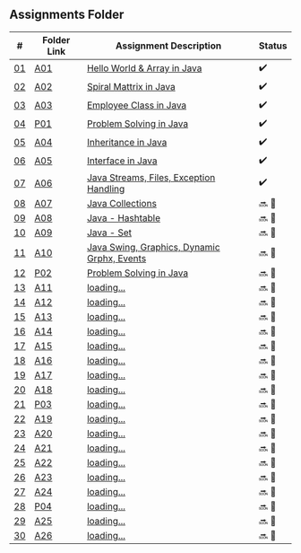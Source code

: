 ## Assignments Folder

|      #      | Folder Link  | Assignment Description                               | Status             |
| :---------: | ------------ | ---------------------------------------------------- | ------------------ |
| [01](./A01) | [A01](./A01) | [Hello World & Array in Java](./A01)                 | :heavy_check_mark: |
| [02](./A02) | [A02](./A02) | [Spiral Mattrix in Java](./A02)                      | :heavy_check_mark: |
| [03](./A03) | [A03](./A03) | [Employee Class in Java](./A03)                      | :heavy_check_mark: |
| [04](./P01) | [P01](./P01) | [Problem Solving in Java](./P01)                     | :heavy_check_mark: |
| [05](./A04) | [A04](./A05) | [Inheritance in Java](./A04)                         | :heavy_check_mark: |
| [06](./A05) | [A05](./A06) | [Interface in Java](./A05)                           | :heavy_check_mark: |
| [07](./A06) | [A06](./A07) | [Java Streams, Files, Exception Handling](./A06)     | :heavy_check_mark: |
| [08](./A07) | [A07](./A08) | [Java Collections](./A07)                            | :soon: 🔴           |
| [09](./A08) | [A08](./A09) | [Java - Hashtable](./A08)                            | :soon: 🔴           |
| [10](./A09) | [A09](./A10) | [Java - Set](./A09)                                  | :soon: 🔴           |
| [11](./A10) | [A10](./A11) | [Java Swing, Graphics, Dynamic Grphx, Events](./A10) | :soon: 🔴           |
| [12](./P02) | [P02](./P02) | [Problem Solving in Java](./P02)                     | :soon: 🔴           |
| [13](./A11) | [A11](./A13) | [loading...](./A11)                                  | :soon: 🔴           |
| [14](./A12) | [A12](./A14) | [loading...](./A12)                                  | :soon: 🔴           |
| [15](./A13) | [A13](./A15) | [loading...](./A13)                                  | :soon: 🔴           |
| [16](./A14) | [A14](./A16) | [loading...](./A14)                                  | :soon: 🔴           |
| [17](./A15) | [A15](./A17) | [loading...](./A15)                                  | :soon: 🔴           |
| [18](./A16) | [A16](./A18) | [loading...](./A16)                                  | :soon: 🔴           |
| [19](./A17) | [A17](./A19) | [loading...](./A17)                                  | :soon: 🔴           |
| [20](./A18) | [A18](./A20) | [loading...](./A18)                                  | :soon: 🔴           |
| [21](./P03) | [P03](./P03) | [loading...](./P03)                                  | :soon: 🔴           |
| [22](./A19) | [A19](./A22) | [loading...](./A19)                                  | :soon: 🔴           |
| [23](./A20) | [A20](./A23) | [loading...](./A20)                                  | :soon: 🔴           |
| [24](./A21) | [A21](./A24) | [loading...](./A21)                                  | :soon: 🔴           |
| [25](./A22) | [A22](./A25) | [loading...](./A22)                                  | :soon: 🔴           |
| [26](./A23) | [A23](./A26) | [loading...](./A23)                                  | :soon: 🔴           |
| [27](./A24) | [A24](./A27) | [loading...](./A24)                                  | :soon: 🔴           |
| [28](./P04) | [P04](./P04) | [loading...](./P04)                                  | :soon: 🔴           |
| [29](./A25) | [A25](./A29) | [loading...](./A25)                                  | :soon: 🔴           |
| [30](./A26) | [A26](./A30) | [loading...](./A26)                                  | :soon: 🔴           |
